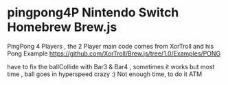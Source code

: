 # pingpong4P Nintendo Switch Homebrew Brew.js
PingPong 4 Players , the 2 Player main code comes from XorTroll and his Pong Example
https://github.com/XorTroll/Brew.js/tree/1.0/Examples/PONG

have to fix the ballCollide with Bar3 & Bar4 , sometimes it works but most time , ball goes in hyperspeed crazy :)
Not enough time, to do it ATM
